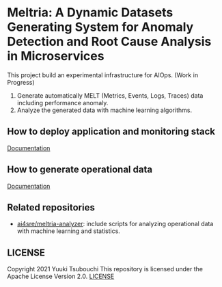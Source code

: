 # Meltria: A Dynamic Datasets Generating System for Anomaly Detection and Root Cause Analysis in Microservices

This project build an experimental infrastructure for AIOps. (Work in Progress)

1. Generate automatically MELT (Metrics, Events, Logs, Traces) data including performance anomaly.
2. Analyze the generated data with machine learning algorithms.

## How to deploy application and monitoring stack

[Documentation](./manifests/README.md)

## How to generate operational data

[Documentation](./workflows/README.md)

## Related repositories 

- [ai4sre/meltria-analyzer](https://github.com/ai4sre/meltria-analyzer): include scripts for analyzing operational data with machine learning and statistics.

## LICENSE

Copyright 2021 Yuuki Tsubouchi
This repository is licensed under the Apache License Version 2.0. [LICENSE](./LICENSE)
